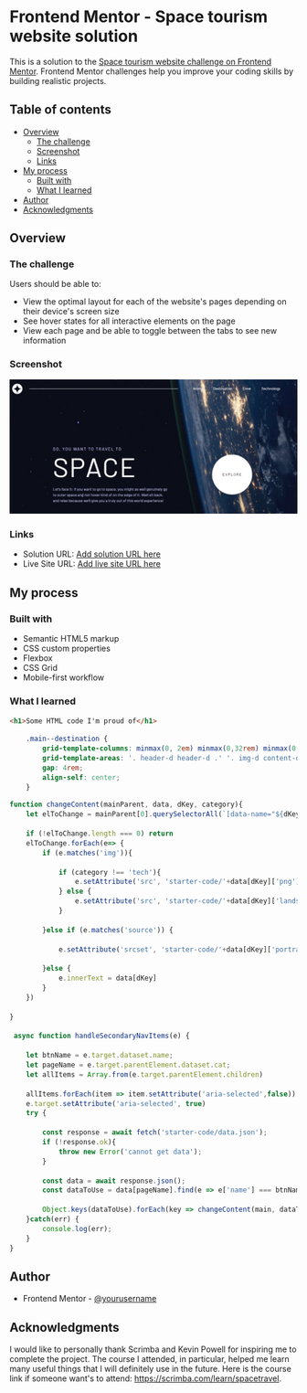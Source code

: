 # Frontend Mentor - Space tourism website solution

This is a solution to the [Space tourism website challenge on Frontend Mentor](https://www.frontendmentor.io/challenges/space-tourism-multipage-website-gRWj1URZ3). Frontend Mentor challenges help you improve your coding skills by building realistic projects. 

## Table of contents

- [Overview](#overview)
  - [The challenge](#the-challenge)
  - [Screenshot](#screenshot)
  - [Links](#links)
- [My process](#my-process)
  - [Built with](#built-with)
  - [What I learned](#what-i-learned)
- [Author](#author)
- [Acknowledgments](#acknowledgments)

## Overview

### The challenge

Users should be able to:

- View the optimal layout for each of the website's pages depending on their device's screen size
- See hover states for all interactive elements on the page
- View each page and be able to toggle between the tabs to see new information

### Screenshot

![](./screenshot.jpeg)



### Links

- Solution URL: [Add solution URL here](https://github.com/dimitrisdr/space-tourism-website.git)
- Live Site URL: [Add live site URL here]( https://dimitrisdr.github.io/space-tourism-website/)

## My process

### Built with

- Semantic HTML5 markup
- CSS custom properties
- Flexbox
- CSS Grid
- Mobile-first workflow

### What I learned

```html
<h1>Some HTML code I'm proud of</h1>
```
```css
    .main--destination {
        grid-template-columns: minmax(0, 2em) minmax(0,32rem) minmax(0,28rem) minmax(0, 2em);
        grid-template-areas: '. header-d header-d .' '. img-d content-d .';
        gap: 4rem;
        align-self: center;
    }
```
```js
function changeContent(mainParent, data, dKey, category){
    let elToChange = mainParent[0].querySelectorAll(`[data-name="${dKey}"]`)

    if (!elToChange.length === 0) return
    elToChange.forEach(e=> {
        if (e.matches('img')){

            if (category !== 'tech'){
                e.setAttribute('src', 'starter-code/'+data[dKey]['png'].split('./')[1])
            } else {
                e.setAttribute('src', 'starter-code/'+data[dKey]['landscape'].split('./')[1])
            }
    
        }else if (e.matches('source')) {
    
            e.setAttribute('srcset', 'starter-code/'+data[dKey]['portrait'].split('./')[1])
    
        }else {
            e.innerText = data[dKey]
        }
    })
    
}

 async function handleSecondaryNavItems(e) {

    let btnName = e.target.dataset.name;
    let pageName = e.target.parentElement.dataset.cat;
    let allItems = Array.from(e.target.parentElement.children)

    allItems.forEach(item => item.setAttribute('aria-selected',false))
    e.target.setAttribute('aria-selected', true)
    try {

        const response = await fetch('starter-code/data.json');
        if (!response.ok){
            throw new Error('cannot get data');
        }

        const data = await response.json();
        const dataToUse = data[pageName].find(e => e['name'] === btnName);

        Object.keys(dataToUse).forEach(key => changeContent(main, dataToUse, key, pageName));
    }catch(err) {
        console.log(err);
    }
}
```

## Author

- Frontend Mentor - [@yourusername](https://www.frontendmentor.io/profile/dimitrisdr)

## Acknowledgments

I would like to personally thank Scrimba and Kevin Powell for inspiring me to complete the project. The course I attended, in particular, helped me learn many useful things that I will definitely use in the future. 
Here is the course link if someone want's to attend: https://scrimba.com/learn/spacetravel.
